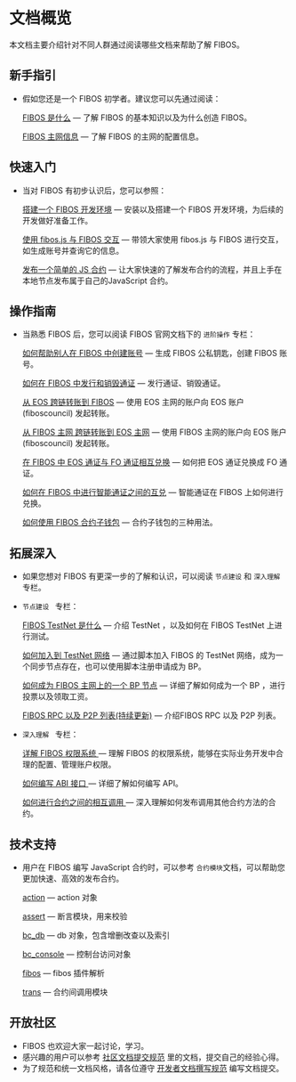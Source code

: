 # 文档概览

本文档主要介绍针对不同人群通过阅读哪些文档来帮助了解 FIBOS。

## 新手指引

* 假如您还是一个 FIBOS 初学者。建议您可以先通过阅读：

  [FIBOS 是什么](../../document/start/about.md) — 了解 FIBOS 的基本知识以及为什么创造 FIBOS。

  [FIBOS 主网信息](../../document/start/fibosmainnet.md) — 了解 FIBOS 的主网的配置信息。

## 快速入门

* 当对 FIBOS 有初步认识后，您可以参照：

  [搭建一个 FIBOS 开发环境](../../document/start/install.md)  — 安装以及搭建一个 FIBOS 开发环境，为后续的开发做好准备工作。

  [使用 fibos.js 与 FIBOS 交互](../../document/start/fibosjs.md) — 带领大家使用 fibos.js 与 FIBOS 进行交互，如生成账号并查询它的信息。

  [发布一个简单的 JS 合约](../../document/start/deploycontracts.md) — 让大家快速的了解发布合约的流程，并且上手在本地节点发布属于自己的JavaScript 合约。

## 操作指南

* 当熟悉 FIBOS 后，您可以阅读 FIBOS 官网文档下的 `进阶操作` 专栏：

  [如何帮助别人在 FIBOS 中创建账号](../../document/advanced/createaccountnotfree.md)  — 生成 FIBOS 公私钥匙，创建 FIBOS 账号。

  [如何在 FIBOS 中发行和销毁通证](../../document/advanced/howtocreatetokeninfibos.md) — 发行通证、销毁通证。

  [从 EOS 跨链转账到 FIBOS](../../document/advanced/eos2fibos.md) — 使用 EOS 主网的账户向 EOS 账户(fiboscouncil) 发起转账。

  [从 FIBOS 主网 跨链转账到 EOS 主网](../../document/advanced/fibos2eos.md) — 使用 FIBOS 主网的账户向 EOS 账户(fiboscouncil) 发起转账。

  [在 FIBOS 中 EOS 通证与 FO 通证相互兑换](../../document/advanced/eos2fo.md) — 如何把 EOS 通证兑换成 FO 通证。

  [如何在 FIBOS 中进行智能通证之间的互兑](../../document/advanced/howtoexchangetokeninfibos.md) — 智能通证在 FIBOS 上如何进行兑换。

  [如何使用 FIBOS 合约子钱包](../../document/advanced/howtousecontractaccount.md) — 合约子钱包的三种用法。

## 拓展深入

* 如果您想对 FIBOS 有更深一步的了解和认识，可以阅读 `节点建设` 和 `深入理解` 专栏。

* `节点建设 ` 专栏：

  [FIBOS TestNet 是什么](../../document/construction/abouttestnet.md) — 介绍 TestNet ，以及如何在 FIBOS TestNet 上进行测试。

  [如何加入到 TestNet 网络](../../document/construction/jointestnet.md) — 通过脚本加入 FIBOS 的 TestNet 网络，成为一个同步节点存在，也可以使用脚本注册申请成为 BP。

  [如何成为 FIBOS 主网上的一个 BP 节点](../../document/construction/howtobeproducerinfibos.md) — 详细了解如何成为一个 BP ，进行投票以及领取工资。

  [FIBOS RPC 以及 P2P 列表(持续更新)](../../document/construction/bp.md) — 介绍FIBOS RPC 以及 P2P 列表。

* `深入理解 ` 专栏：

  [详解 FIBOS 权限系统 ](../../document/depth/fibosauth.md)  — 理解 FIBOS 的权限系统，能够在实际业务开发中合理的配置、管理账户权限。

  [如何编写 ABI 接口 ](../../document/depth/whatisabi.md) — 详细了解如何编写 API。

  [如何进行合约之间的相互调用 ](../../document/depth/inlinecall.md) — 深入理解如何发布调用其他合约方法的合约。

## 技术支持

* 用户在 FIBOS 编写 JavaScript 合约时，可以参考 `合约模块`文档，可以帮助您更加快速、高效的发布合约。

   [action](../../manual/jscontract/action.md) — action 对象

   [assert](../../manual/jscontract/assert.md) — 断言模块，用来校验

   [bc_db](../../manual/jscontract/bc_db.md) — db 对象，包含增删改查以及索引 

   [bc_console](../../manual/jscontract/bc_console.md) — 控制台访问对象

   [fibos](../../manual/jscontract/fibos.md) — fibos 插件解析

   [trans](../../manual/jscontract/trans.md) — 合约间调用模块 

## 开放社区

* FIBOS 也欢迎大家一起讨论，学习。
* 感兴趣的用户可以参考  [社区文档提交规范](../../fromcommunity/comdocuments/communitydocsgitrule.md) 里的文档，提交自己的经验心得。
* 为了规范和统一文档风格，请各位遵守  [开发者文档撰写规范](../../fromcommunity/comdocuments/writespecifications.md) 编写文档提交。

